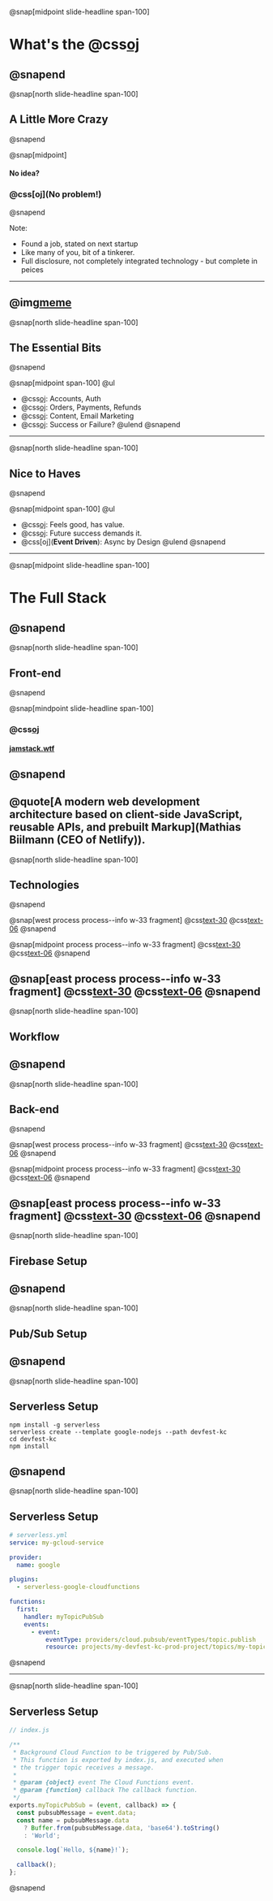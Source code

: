 @snap[midpoint slide-headline span-100]
# What's the @css[oj](**Alternative?**)
@snapend
---
@snap[north slide-headline span-100]
## A Little More Crazy
@snapend

@snap[midpoint]
#### No idea?
### @css[oj](No problem!)
@snapend

Note:
- Found a job, stated on next startup
- Like many of you, bit of a tinkerer.
- Full disclosure, not completely integrated technology - but complete in peices
---
@img[meme](assets/img/probably-crazy.jpg)
---
@snap[north slide-headline span-100]
## The Essential Bits
@snapend

@snap[midpoint span-100]
@ul
- @css[oj](**Users**): Accounts, Auth
- @css[oj](**Money**): Orders, Payments, Refunds
- @css[oj](**Communication**): Content, Email Marketing
- @css[oj](**Reporting**): Success or Failure?
@ulend
@snapend
---
@snap[north slide-headline span-100]
## Nice to Haves
@snapend

@snap[midpoint span-100]
@ul
- @css[oj](**Fast**): Feels good, has value.
- @css[oj](**Scalable**): Future success demands it.
- @css[oj](**Event Driven**): Async by Design
@ulend
@snapend

---

@snap[midpoint slide-headline span-100]
# The Full Stack
@snapend
---
@snap[north slide-headline span-100]
## Front-end
@snapend

@snap[mindpoint slide-headline span-100]
### @css[oj](JAMstack)
#### [jamstack.wtf](https://jamstack.wtf/)
@snapend
---
@quote[A modern web development architecture based on client-side JavaScript, reusable APIs, and prebuilt Markup](Mathias Biilmann (CEO of Netlify)).
---
@snap[north slide-headline span-100]
## Technologies
@snapend

@snap[west process process--info w-33 fragment]
@css[text-30](@fa[react])
@css[text-06](React)
@snapend

@snap[midpoint process process--info w-33 fragment]
@css[text-30](@fa[server])
@css[text-06](Back-end)
@snapend

@snap[east process process--info w-33 fragment]
@css[text-30](@fa[react])
@css[text-06](Gatsby)
@snapend
---
@snap[north slide-headline span-100]
## Workflow
@snapend
---
@snap[north slide-headline span-100]
## Back-end
@snapend

@snap[west process process--info w-33 fragment]
@css[text-30](@fa[google])
@css[text-06](Firebase)
@snapend

@snap[midpoint process process--info w-33 fragment]
@css[text-30](@fa[refresh])
@css[text-06](Pub/Sub)
@snapend

@snap[east process process--info w-33 fragment]
@css[text-30](@fa[dollar]@fa[dollar]@fa[dollar])
@css[text-06](Serverless)
@snapend
---
@snap[north slide-headline span-100]
## Firebase Setup
@snapend
---
@snap[north slide-headline span-100]
## Pub/Sub Setup
@snapend
---
@snap[north slide-headline span-100]
## Serverless Setup
```
npm install -g serverless
serverless create --template google-nodejs --path devfest-kc
cd devfest-kc
npm install
```
@snapend
---
@snap[north slide-headline span-100]
## Serverless Setup
```yaml
# serverless.yml
service: my-gcloud-service

provider:
  name: google

plugins:
  - serverless-google-cloudfunctions

functions:
  first:
    handler: myTopicPubSub
    events:
      - event:
          eventType: providers/cloud.pubsub/eventTypes/topic.publish
          resource: projects/my-devfest-kc-prod-project/topics/my-topic
```
@snapend

---
@snap[north slide-headline span-100]
## Serverless Setup
```js
// index.js

/**
 * Background Cloud Function to be triggered by Pub/Sub.
 * This function is exported by index.js, and executed when
 * the trigger topic receives a message.
 *
 * @param {object} event The Cloud Functions event.
 * @param {function} callback The callback function.
 */
exports.myTopicPubSub = (event, callback) => {
  const pubsubMessage = event.data;
  const name = pubsubMessage.data
    ? Buffer.from(pubsubMessage.data, 'base64').toString()
    : 'World';

  console.log(`Hello, ${name}!`);

  callback();
};
```
@snapend

